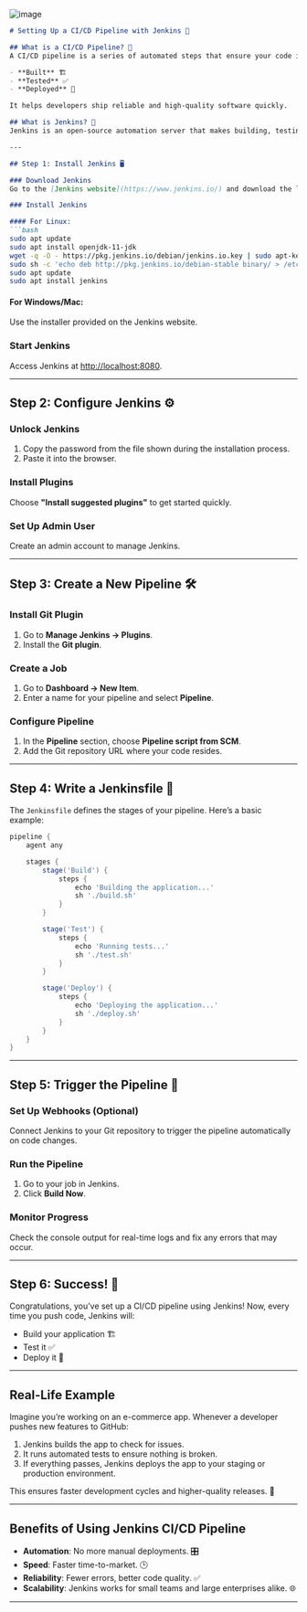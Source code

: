 
![image](https://github.com/user-attachments/assets/8fc5d2a5-4fa8-4ce4-94bb-ada36353527f)

```markdown
# Setting Up a CI/CD Pipeline with Jenkins 🎉

## What is a CI/CD Pipeline? 🤔
A CI/CD pipeline is a series of automated steps that ensure your code is:

- **Built** 🏗️
- **Tested** ✅
- **Deployed** 🚀

It helps developers ship reliable and high-quality software quickly.

## What is Jenkins? 🤖
Jenkins is an open-source automation server that makes building, testing, and deploying your projects simple. Think of it as your personal assistant for automating DevOps tasks.

---

## Step 1: Install Jenkins 🖥️

### Download Jenkins
Go to the [Jenkins website](https://www.jenkins.io/) and download the latest version.

### Install Jenkins

#### For Linux:
```bash
sudo apt update
sudo apt install openjdk-11-jdk
wget -q -O - https://pkg.jenkins.io/debian/jenkins.io.key | sudo apt-key add -
sudo sh -c 'echo deb http://pkg.jenkins.io/debian-stable binary/ > /etc/apt/sources.list.d/jenkins.list'
sudo apt update
sudo apt install jenkins
```

#### For Windows/Mac:
Use the installer provided on the Jenkins website.

### Start Jenkins
Access Jenkins at [http://localhost:8080](http://localhost:8080).

---

## Step 2: Configure Jenkins ⚙️

### Unlock Jenkins
1. Copy the password from the file shown during the installation process.
2. Paste it into the browser.

### Install Plugins
Choose **"Install suggested plugins"** to get started quickly.

### Set Up Admin User
Create an admin account to manage Jenkins.

---

## Step 3: Create a New Pipeline 🛠️

### Install Git Plugin
1. Go to **Manage Jenkins → Plugins**.
2. Install the **Git plugin**.

### Create a Job
1. Go to **Dashboard → New Item**.
2. Enter a name for your pipeline and select **Pipeline**.

### Configure Pipeline
1. In the **Pipeline** section, choose **Pipeline script from SCM**.
2. Add the Git repository URL where your code resides.

---

## Step 4: Write a Jenkinsfile 📝

The `Jenkinsfile` defines the stages of your pipeline. Here’s a basic example:

```groovy
pipeline {
    agent any

    stages {
        stage('Build') {
            steps {
                echo 'Building the application...'
                sh './build.sh'
            }
        }

        stage('Test') {
            steps {
                echo 'Running tests...'
                sh './test.sh'
            }
        }

        stage('Deploy') {
            steps {
                echo 'Deploying the application...'
                sh './deploy.sh'
            }
        }
    }
}
```

---

## Step 5: Trigger the Pipeline 🚀

### Set Up Webhooks (Optional)
Connect Jenkins to your Git repository to trigger the pipeline automatically on code changes.

### Run the Pipeline
1. Go to your job in Jenkins.
2. Click **Build Now**.

### Monitor Progress
Check the console output for real-time logs and fix any errors that may occur.

---

## Step 6: Success! 🎉
Congratulations, you’ve set up a CI/CD pipeline using Jenkins! Now, every time you push code, Jenkins will:

- Build your application 🏗️
- Test it ✅
- Deploy it 🚀

---

## Real-Life Example
Imagine you’re working on an e-commerce app. Whenever a developer pushes new features to GitHub:
1. Jenkins builds the app to check for issues.
2. It runs automated tests to ensure nothing is broken.
3. If everything passes, Jenkins deploys the app to your staging or production environment.

This ensures faster development cycles and higher-quality releases. 💯

---

## Benefits of Using Jenkins CI/CD Pipeline
- **Automation**: No more manual deployments. 🎛️
- **Speed**: Faster time-to-market. 🕒
- **Reliability**: Fewer errors, better code quality. ✅
- **Scalability**: Jenkins works for small teams and large enterprises alike. 🌐

---
